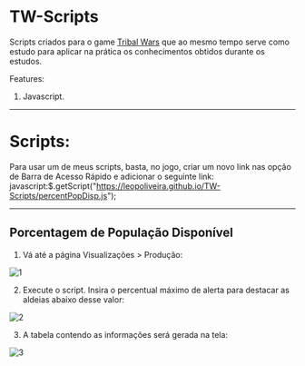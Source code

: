 # TW-Scripts

Scripts criados para o game <a href="www.tribalwars.com.br">Tribal Wars</a> que ao mesmo tempo serve como estudo para aplicar na prática os conhecimentos obtidos durante os estudos.

Features: 

1. Javascript.

<hr />

# Scripts:

Para usar um de meus scripts, basta, no jogo, criar um novo link nas opção de Barra de Acesso Rápido e adicionar o seguinte link:
javascript:$.getScript("https://leopoliveira.github.io/TW-Scripts/percentPopDisp.js");

<hr />

<h2>Porcentagem de População Disponível</h2>

1. Vá até a página Visualizações > Produção:


![1](https://user-images.githubusercontent.com/35302072/138012259-248d408a-0beb-41ab-b7e5-ab02726a3eda.PNG)

2. Execute o script. Insira o percentual máximo de alerta para destacar as aldeias abaixo desse valor:


![2](https://user-images.githubusercontent.com/35302072/138012426-6bf5156c-ba45-44d1-80df-ab64d39eacc3.PNG)


3. A tabela contendo as informações será gerada na tela:

![3](https://user-images.githubusercontent.com/35302072/138012464-01c41748-6805-48ac-a941-d00499f49aa5.PNG)
